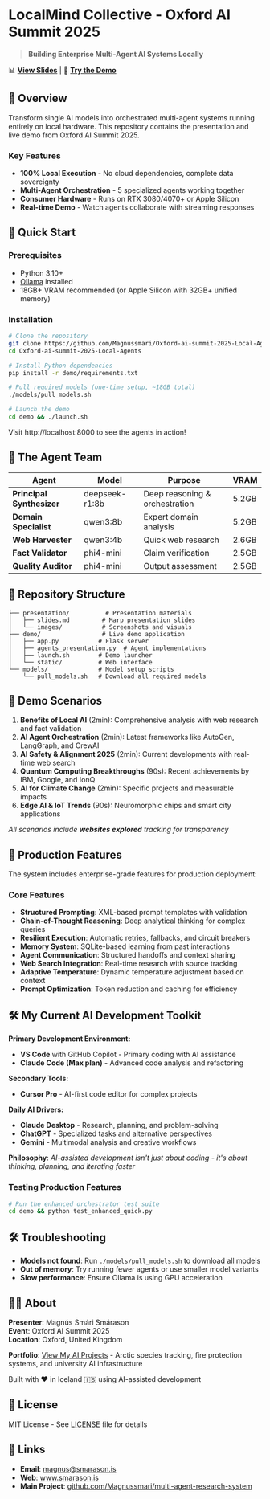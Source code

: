 # LocalMind Collective - Oxford AI Summit 2025

> **Building Enterprise Multi-Agent AI Systems Locally**

📊 **[View Slides](presentation/slides.md)** | 🚀 **[Try the Demo](#quick-start)**

## 🌟 Overview

Transform single AI models into orchestrated multi-agent systems running entirely on local hardware. This repository contains the presentation and live demo from Oxford AI Summit 2025.

### Key Features

- **100% Local Execution** - No cloud dependencies, complete data sovereignty
- **Multi-Agent Orchestration** - 5 specialized agents working together
- **Consumer Hardware** - Runs on RTX 3080/4070+ or Apple Silicon
- **Real-time Demo** - Watch agents collaborate with streaming responses

## 🚀 Quick Start

### Prerequisites

- Python 3.10+
- [Ollama](https://ollama.ai) installed
- 18GB+ VRAM recommended (or Apple Silicon with 32GB+ unified memory)

### Installation

```bash
# Clone the repository
git clone https://github.com/Magnussmari/Oxford-ai-summit-2025-Local-Agents.git
cd Oxford-ai-summit-2025-Local-Agents

# Install Python dependencies
pip install -r demo/requirements.txt

# Pull required models (one-time setup, ~18GB total)
./models/pull_models.sh

# Launch the demo
cd demo && ./launch.sh
```

Visit http://localhost:8000 to see the agents in action!

## 🤖 The Agent Team

| Agent | Model | Purpose | VRAM |
|-------|-------|---------|------|
| **Principal Synthesizer** | deepseek-r1:8b | Deep reasoning & orchestration | 5.2GB |
| **Domain Specialist** | qwen3:8b | Expert domain analysis | 5.2GB |
| **Web Harvester** | qwen3:4b | Quick web research | 2.6GB |
| **Fact Validator** | phi4-mini | Claim verification | 2.5GB |
| **Quality Auditor** | phi4-mini | Output assessment | 2.5GB |

## 📁 Repository Structure

```
├── presentation/          # Presentation materials
│   ├── slides.md         # Marp presentation slides
│   └── images/           # Screenshots and visuals
├── demo/                 # Live demo application
│   ├── app.py           # Flask server
│   ├── agents_presentation.py  # Agent implementations
│   ├── launch.sh        # Demo launcher
│   └── static/          # Web interface
└── models/              # Model setup scripts
    └── pull_models.sh   # Download all required models
```

## 🎯 Demo Scenarios

1. **Benefits of Local AI** (2min): Comprehensive analysis with web research and fact validation
2. **AI Agent Orchestration** (2min): Latest frameworks like AutoGen, LangGraph, and CrewAI
3. **AI Safety & Alignment 2025** (2min): Current developments with real-time web search
4. **Quantum Computing Breakthroughs** (90s): Recent achievements by IBM, Google, and IonQ
5. **AI for Climate Change** (2min): Specific projects and measurable impacts
6. **Edge AI & IoT Trends** (90s): Neuromorphic chips and smart city applications

*All scenarios include **websites explored** tracking for transparency*

## 🚀 Production Features

The system includes enterprise-grade features for production deployment:

### Core Features
- **Structured Prompting**: XML-based prompt templates with validation
- **Chain-of-Thought Reasoning**: Deep analytical thinking for complex queries
- **Resilient Execution**: Automatic retries, fallbacks, and circuit breakers
- **Memory System**: SQLite-based learning from past interactions
- **Agent Communication**: Structured handoffs and context sharing
- **Web Search Integration**: Real-time research with source tracking
- **Adaptive Temperature**: Dynamic temperature adjustment based on context
- **Prompt Optimization**: Token reduction and caching for efficiency

## 🛠️ My Current AI Development Toolkit

**Primary Development Environment:**
- **VS Code** with GitHub Copilot - Primary coding with AI assistance
- **Claude Code (Max plan)** - Advanced code analysis and refactoring

**Secondary Tools:**
- **Cursor Pro** - AI-first code editor for complex projects

**Daily AI Drivers:**
- **Claude Desktop** - Research, planning, and problem-solving
- **ChatGPT** - Specialized tasks and alternative perspectives
- **Gemini** - Multimodal analysis and creative workflows

**Philosophy**: *AI-assisted development isn't just about coding - it's about thinking, planning, and iterating faster*

### Testing Production Features
```bash
# Run the enhanced orchestrator test suite
cd demo && python test_enhanced_quick.py
```

## 🛠️ Troubleshooting

- **Models not found**: Run `./models/pull_models.sh` to download all models
- **Out of memory**: Try running fewer agents or use smaller model variants
- **Slow performance**: Ensure Ollama is using GPU acceleration

## 👨‍💻 About

**Presenter**: Magnús Smári Smárason  
**Event**: Oxford AI Summit 2025  
**Location**: Oxford, United Kingdom  

**Portfolio**: [View My AI Projects](Projects_portfolio/) - Arctic species tracking, fire protection systems, and university AI infrastructure

Built with ❤️ in Iceland 🇮🇸 using AI-assisted development

## 📄 License

MIT License - See [LICENSE](LICENSE) file for details

## 🔗 Links

- **Email**: magnus@smarason.is
- **Web**: www.smarason.is
- **Main Project**: [github.com/Magnussmari/multi-agent-research-system](https://github.com/Magnussmari/multi-agent-research-system)
